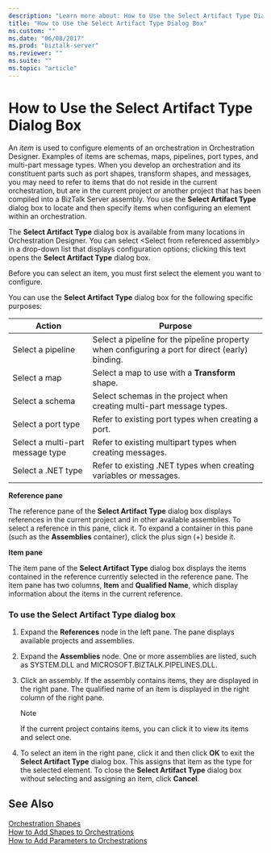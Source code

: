 ```yaml
---
description: "Learn more about: How to Use the Select Artifact Type Dialog Box"
title: "How to Use the Select Artifact Type Dialog Box"
ms.custom: ""
ms.date: "06/08/2017"
ms.prod: "biztalk-server"
ms.reviewer: ""
ms.suite: ""
ms.topic: "article"
---
```

# How to Use the Select Artifact Type Dialog Box
An *item* is used to configure elements of an orchestration in Orchestration Designer. Examples of items are schemas, maps, pipelines, port types, and multi-part message types. When you develop an orchestration and its constituent parts such as port shapes, transform shapes, and messages, you may need to refer to items that do not reside in the current orchestration, but are in the current project or another project that has been compiled into a BizTalk Server assembly. You use the **Select Artifact Type** dialog box to locate and then specify items when configuring an element within an orchestration.  
  
 The **Select Artifact Type** dialog box is available from many locations in Orchestration Designer. You can select \<Select from referenced assembly\> in a drop-down list that displays configuration options; clicking this text opens the **Select Artifact Type** dialog box.  
  
 Before you can select an item, you must first select the element you want to configure.  
  
 You can use the **Select Artifact Type** dialog box for the following specific purposes:  
  
|Action|Purpose|  
|------------|-------------|  
|Select a pipeline|Select a pipeline for the pipeline property when configuring a port for direct (early) binding.|  
|Select a map|Select a map to use with a **Transform** shape.|  
|Select a schema|Select schemas in the project when creating multi-part message types.|  
|Select a port type|Refer to existing port types when creating a port.|  
|Select a multi-part message type|Refer to existing multipart types when creating messages.|  
|Select a .NET type|Refer to existing .NET types when creating variables or messages.|  
  
 **Reference pane**  
  
 The reference pane of the **Select Artifact Type** dialog box displays references in the current project and in other available assemblies. To select a reference in this pane, click it. To expand a container in this pane (such as the **Assemblies** container), click the plus sign (+) beside it.  
  
 **Item pane**  
  
 The item pane of the **Select Artifact Type** dialog box displays the items contained in the reference currently selected in the reference pane. The item pane has two columns, **Item** and **Qualified Name**, which display information about the items in the current reference.  
  
### To use the Select Artifact Type dialog box  
  
1.  Expand the **References** node in the left pane. The pane displays available projects and assemblies.  
  
2.  Expand the **Assemblies** node. One or more assemblies are listed, such as SYSTEM.DLL and MICROSOFT.BIZTALK.PIPELINES.DLL.  
  
3.  Click an assembly. If the assembly contains items, they are displayed in the right pane. The qualified name of an item is displayed in the right column of the right pane.  
  
    > [!NOTE]
    >  If the current project contains items, you can click it to view its items and select one.  
  
4.  To select an item in the right pane, click it and then click **OK** to exit the **Select Artifact Type** dialog box. This assigns that item as the type for the selected element. To close the **Select Artifact Type** dialog box without selecting and assigning an item, click **Cancel**.  
  
## See Also  
 [Orchestration Shapes](../core/orchestration-shapes.md)   
 [How to Add Shapes to Orchestrations](../core/how-to-add-shapes-to-orchestrations.md)   
 [How to Add Parameters to Orchestrations](../core/how-to-add-parameters-to-orchestrations.md)

